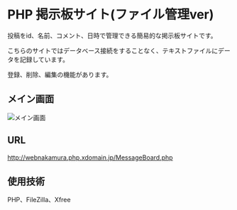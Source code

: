 # PHP 掲示板サイト(ファイル管理ver)


投稿をid、名前、コメント、日時で管理できる簡易的な掲示板サイトです。

こちらのサイトではデータベース接続をすることなく、テキストファイルにデータを記録しています。

登録、削除、編集の機能があります。

## メイン画面
![メイン画面](./image/main.png)

## URL
http://webnakamura.php.xdomain.jp/MessageBoard.php

## 使用技術
PHP、FileZilla、Xfree

